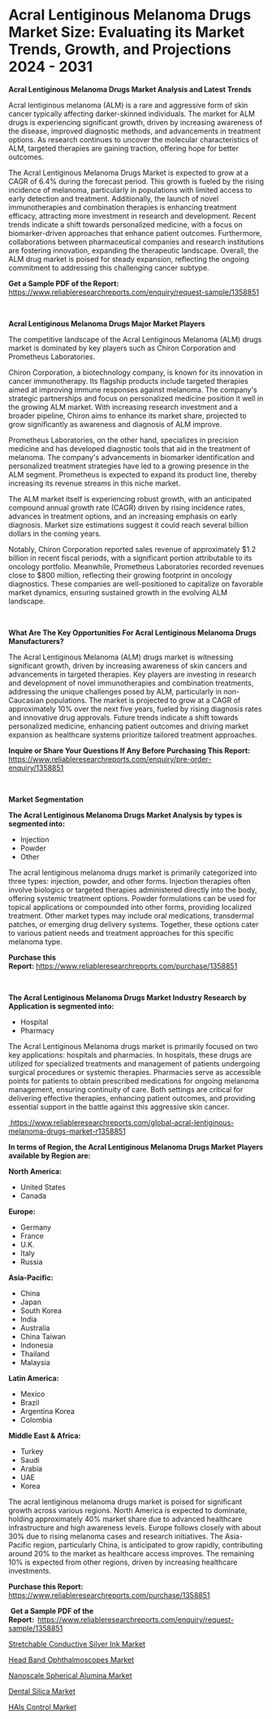 <p><h1>Acral Lentiginous Melanoma Drugs Market Size: Evaluating its Market Trends, Growth, and Projections 2024 - 2031</h1></p><p><strong>Acral Lentiginous Melanoma Drugs Market Analysis and Latest Trends</strong></p>
<p><p>Acral lentiginous melanoma (ALM) is a rare and aggressive form of skin cancer typically affecting darker-skinned individuals. The market for ALM drugs is experiencing significant growth, driven by increasing awareness of the disease, improved diagnostic methods, and advancements in treatment options. As research continues to uncover the molecular characteristics of ALM, targeted therapies are gaining traction, offering hope for better outcomes.</p><p>The Acral Lentiginous Melanoma Drugs Market is expected to grow at a CAGR of 6.4% during the forecast period. This growth is fueled by the rising incidence of melanoma, particularly in populations with limited access to early detection and treatment. Additionally, the launch of novel immunotherapies and combination therapies is enhancing treatment efficacy, attracting more investment in research and development. Recent trends indicate a shift towards personalized medicine, with a focus on biomarker-driven approaches that enhance patient outcomes. Furthermore, collaborations between pharmaceutical companies and research institutions are fostering innovation, expanding the therapeutic landscape. Overall, the ALM drug market is poised for steady expansion, reflecting the ongoing commitment to addressing this challenging cancer subtype.</p></p>
<p><strong>Get a Sample PDF of the Report:&nbsp;</strong> <a href="https://www.reliableresearchreports.com/enquiry/request-sample/1358851?utm_campaign=28&utm_medium=2&utm_source=Github&utm_content=ia&utm_term=05122024&utm_id=acral-lentiginous-melanoma-drugs">https://www.reliableresearchreports.com/enquiry/request-sample/1358851</a></p>
<p>&nbsp;</p>
<p><strong>Acral Lentiginous Melanoma Drugs Major Market Players</strong></p>
<p><p>The competitive landscape of the Acral Lentiginous Melanoma (ALM) drugs market is dominated by key players such as Chiron Corporation and Prometheus Laboratories. </p><p>Chiron Corporation, a biotechnology company, is known for its innovation in cancer immunotherapy. Its flagship products include targeted therapies aimed at improving immune responses against melanoma. The company's strategic partnerships and focus on personalized medicine position it well in the growing ALM market. With increasing research investment and a broader pipeline, Chiron aims to enhance its market share, projected to grow significantly as awareness and diagnosis of ALM improve.</p><p>Prometheus Laboratories, on the other hand, specializes in precision medicine and has developed diagnostic tools that aid in the treatment of melanoma. The company's advancements in biomarker identification and personalized treatment strategies have led to a growing presence in the ALM segment. Prometheus is expected to expand its product line, thereby increasing its revenue streams in this niche market.</p><p>The ALM market itself is experiencing robust growth, with an anticipated compound annual growth rate (CAGR) driven by rising incidence rates, advances in treatment options, and an increasing emphasis on early diagnosis. Market size estimations suggest it could reach several billion dollars in the coming years.</p><p>Notably, Chiron Corporation reported sales revenue of approximately $1.2 billion in recent fiscal periods, with a significant portion attributable to its oncology portfolio. Meanwhile, Prometheus Laboratories recorded revenues close to $800 million, reflecting their growing footprint in oncology diagnostics. These companies are well-positioned to capitalize on favorable market dynamics, ensuring sustained growth in the evolving ALM landscape.</p></p>
<p>&nbsp;</p>
<p><strong>What Are The Key Opportunities For Acral Lentiginous Melanoma Drugs Manufacturers?</strong></p>
<p><p>The Acral Lentiginous Melanoma (ALM) drugs market is witnessing significant growth, driven by increasing awareness of skin cancers and advancements in targeted therapies. Key players are investing in research and development of novel immunotherapies and combination treatments, addressing the unique challenges posed by ALM, particularly in non-Caucasian populations. The market is projected to grow at a CAGR of approximately 10% over the next five years, fueled by rising diagnosis rates and innovative drug approvals. Future trends indicate a shift towards personalized medicine, enhancing patient outcomes and driving market expansion as healthcare systems prioritize tailored treatment approaches.</p></p>
<p><strong>Inquire or Share Your Questions If Any Before Purchasing This Report:</strong> <a href="https://www.reliableresearchreports.com/enquiry/pre-order-enquiry/1358851?utm_campaign=28&utm_medium=2&utm_source=Github&utm_content=ia&utm_term=05122024&utm_id=acral-lentiginous-melanoma-drugs">https://www.reliableresearchreports.com/enquiry/pre-order-enquiry/1358851</a></p>
<p>&nbsp;</p>
<p><strong>Market Segmentation</strong></p>
<p><strong>The Acral Lentiginous Melanoma Drugs Market Analysis by types is segmented into:</strong></p>
<p><ul><li>Injection</li><li>Powder</li><li>Other</li></ul></p>
<p><p>The acral lentiginous melanoma drugs market is primarily categorized into three types: injection, powder, and other forms. Injection therapies often involve biologics or targeted therapies administered directly into the body, offering systemic treatment options. Powder formulations can be used for topical applications or compounded into other forms, providing localized treatment. Other market types may include oral medications, transdermal patches, or emerging drug delivery systems. Together, these options cater to various patient needs and treatment approaches for this specific melanoma type.</p></p>
<p><strong>Purchase this Report:&nbsp;</strong><a href="https://www.reliableresearchreports.com/purchase/1358851?utm_campaign=28&utm_medium=2&utm_source=Github&utm_content=ia&utm_term=05122024&utm_id=acral-lentiginous-melanoma-drugs">https://www.reliableresearchreports.com/purchase/1358851</a></p>
<p>&nbsp;</p>
<p><strong>The Acral Lentiginous Melanoma Drugs Market Industry Research by Application is segmented into:</strong></p>
<p><ul><li>Hospital</li><li>Pharmacy</li></ul></p>
<p><p>The Acral Lentiginous Melanoma drugs market is primarily focused on two key applications: hospitals and pharmacies. In hospitals, these drugs are utilized for specialized treatments and management of patients undergoing surgical procedures or systemic therapies. Pharmacies serve as accessible points for patients to obtain prescribed medications for ongoing melanoma management, ensuring continuity of care. Both settings are critical for delivering effective therapies, enhancing patient outcomes, and providing essential support in the battle against this aggressive skin cancer.</p></p>
<p><a href="https://www.reliableresearchreports.com/global-acral-lentiginous-melanoma-drugs-market-r1358851?utm_campaign=28&utm_medium=2&utm_source=Github&utm_content=ia&utm_term=05122024&utm_id=acral-lentiginous-melanoma-drugs">&nbsp;https://www.reliableresearchreports.com/global-acral-lentiginous-melanoma-drugs-market-r1358851</a></p>
<p><strong>In terms of Region, the Acral Lentiginous Melanoma Drugs Market Players available by Region are:</strong></p>
<p>
    <p> <strong> North America: </strong>
        <ul>
            <li>United States</li>
            <li>Canada</li>
        </ul>
        </p> 
    <p> <strong> Europe: </strong>
        <ul>
            <li>Germany</li>
            <li>France</li>
            <li>U.K.</li>
            <li>Italy</li>
            <li>Russia</li>
        </ul>
        </p> 
    <p> <strong> Asia-Pacific: </strong>
        <ul>
            <li>China</li>
            <li>Japan</li>
            <li>South Korea</li>
            <li>India</li>
            <li>Australia</li>
            <li>China Taiwan</li>
            <li>Indonesia</li>
            <li>Thailand</li>
            <li>Malaysia</li>
        </ul>
        </p> 
    <p> <strong> Latin America: </strong>
        <ul>
            <li>Mexico</li>
            <li>Brazil</li>
            <li>Argentina Korea</li>
            <li>Colombia</li>
        </ul>
        </p> 
    <p> <strong> Middle East & Africa: </strong>
        <ul>
            <li>Turkey</li>
            <li>Saudi</li>
            <li>Arabia</li>
            <li>UAE</li>
            <li>Korea</li>
        </ul>
    </p>
    </p>
<p><p>The acral lentiginous melanoma drugs market is poised for significant growth across various regions. North America is expected to dominate, holding approximately 40% market share due to advanced healthcare infrastructure and high awareness levels. Europe follows closely with about 30% due to rising melanoma cases and research initiatives. The Asia-Pacific region, particularly China, is anticipated to grow rapidly, contributing around 20% to the market as healthcare access improves. The remaining 10% is expected from other regions, driven by increasing healthcare investments.</p></p>
<p><strong>Purchase this Report: </strong><a href="https://www.reliableresearchreports.com/purchase/1358851?utm_campaign=28&utm_medium=2&utm_source=Github&utm_content=ia&utm_term=05122024&utm_id=acral-lentiginous-melanoma-drugs">https://www.reliableresearchreports.com/purchase/1358851</a></p>
<p>&nbsp;<strong>Get a Sample PDF of the Report:&nbsp;&nbsp;</strong><a href="https://www.reliableresearchreports.com/enquiry/request-sample/1358851?utm_campaign=28&utm_medium=2&utm_source=Github&utm_content=ia&utm_term=05122024&utm_id=acral-lentiginous-melanoma-drugs">https://www.reliableresearchreports.com/enquiry/request-sample/1358851</a></p>
<p><strong></strong></p>
<p><p><a href="https://issuu.com/reportprime-2/docs/stretchable-conductive-silver-ink-market-size-2030?utm_campaign=28&utm_medium=2&utm_source=Github&utm_content=ia&utm_term=05122024&utm_id=acral-lentiginous-melanoma-drugs">Stretchable Conductive Silver Ink Market</a></p><p><a href="https://github.com/rileymgdorcas/Market-Research-Report-List-1/blob/main/head-band-ophthalmoscopes-market.md?utm_campaign=28&utm_medium=2&utm_source=Github&utm_content=ia&utm_term=05122024&utm_id=acral-lentiginous-melanoma-drugs">Head Band Ophthalmoscopes Market</a></p><p><a href="https://issuu.com/reportprime-2/docs/nanoscale-spherical-alumina-market-size-2030.pptx?utm_campaign=28&utm_medium=2&utm_source=Github&utm_content=ia&utm_term=05122024&utm_id=acral-lentiginous-melanoma-drugs">Nanoscale Spherical Alumina Market</a></p><p><a href="https://www.linkedin.com/pulse/projected-cagr-93-report-dental-silica-market-analysis-propels-qlsze?utm_campaign=28&utm_medium=2&utm_source=Github&utm_content=ia&utm_term=05122024&utm_id=acral-lentiginous-melanoma-drugs">Dental Silica Market</a></p><p><a href="https://github.com/LilianFaulkner65/Market-Research-Report-List-1/blob/main/hais-control-market.md?utm_campaign=28&utm_medium=2&utm_source=Github&utm_content=ia&utm_term=05122024&utm_id=acral-lentiginous-melanoma-drugs">HAIs Control Market</a></p></p>